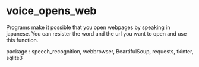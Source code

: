 # voice_opens_web

Programs make it possible that you open webpages by speaking in japanese. You can resister the word and the url you want to open and use this function.  

package : speech_recognition, webbrowser, BeartifulSoup, requests, tkinter, sqlite3
